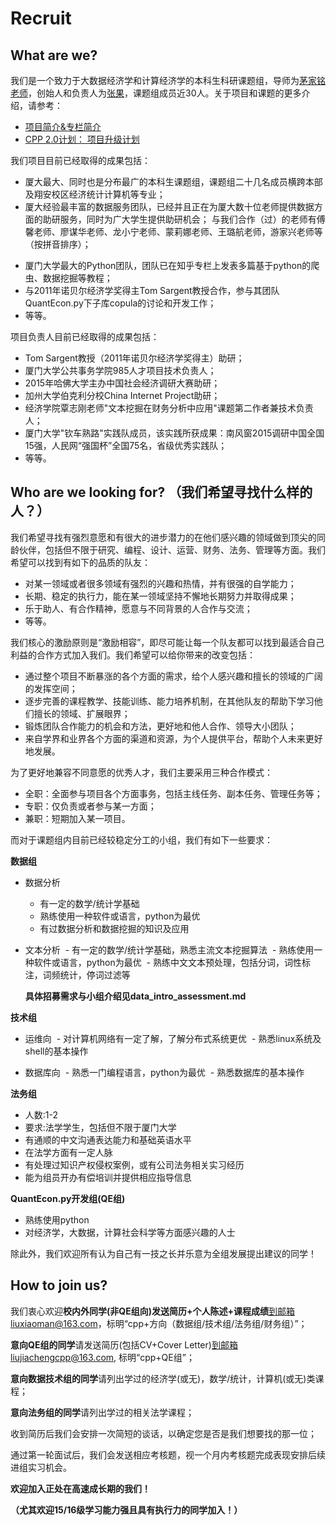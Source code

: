 # Recruit


## What are we?

我们是一个致力于大数据经济学和计算经济学的本科生科研课题组，导师为[茅家铭老师](http://wise.xmu.edu.cn/people/faculty/600cf256_34ab_465b_8f60_d7a15bf56934.html)，创始人和负责人为[张果](http://zhangguo.me)，课题组成员近30人。关于项目和课题的更多介绍，请参考：
- [项目简介&专栏简介](https://zhuanlan.zhihu.com/p/21331379)
- [CPP 2.0计划： 项目升级计划](https://zhuanlan.zhihu.com/p/23572506?refer=xmucpp)


我们项目目前已经取得的成果包括：
<!--审核和揣摩一下用词-->
- 厦大最大、同时也是分布最广的本科生课题组，课题组二十几名成员横跨本部及翔安校区经济统计计算机等专业；
- 厦大经验最丰富的数据服务团队，已经并且正在为厦大数十位老师提供数据方面的助研服务，同时为广大学生提供助研机会；
  与我们合作（过）的老师有傅馨老师、廖谋华老师、龙小宁老师、蒙莉娜老师、王璐航老师，游家兴老师等（按拼音排序）；
<!--@吕昕补充一下老师名单-->
- 厦门大学最大的Python团队，团队已在知乎专栏上发表多篇基于python的爬虫、数据挖掘等教程；
- 与2011年诺贝尔经济学奖得主Tom Sargent教授合作，参与其团队QuantEcon.py下子库copula的讨论和开发工作；
- 等等。



项目负责人目前已经取得的成果包括：
- Tom Sargent教授（2011年诺贝尔经济学奖得主）助研；
- 厦门大学公共事务学院985人才项目技术负责人；
- 2015年哈佛大学主办中国社会经济调研大赛助研；
- 加州大学伯克利分校China Internet Project助研；
- 经济学院覃志刚老师"文本挖掘在财务分析中应用"课题第二作者兼技术负责人；
- 厦门大学"钦车熟路"实践队成员，该实践所获成果：南风窗2015调研中国全国15强，人民网“强国杯”全国75名，省级优秀实践队；
- 等等。




## Who are we looking for? （我们希望寻找什么样的人？）

<!--We are seeking for peers who has strong willingness and great pontential of improvement to be the top in their field of interest, including research, coding, design, operation, finance, legal, management, etc. We hope to find excellent peers with quality as follows:-->

我们希望寻找有强烈意愿和有很大的进步潜力的在他们感兴趣的领域做到顶尖的同龄伙伴，包括但不限于研究、编程、设计、运营、财务、法务、管理等方面。我们希望可以找到有如下的品质的队友：

- 对某一领域或者很多领域有强烈的兴趣和热情，并有很强的自学能力；
- 长期、稳定的执行力，能在某一领域坚持不懈地长期努力并取得成果；
- 乐于助人、有合作精神，愿意与不同背景的人合作与交流；
- 等等。


我们核心的激励原则是“激励相容”，即尽可能让每一个队友都可以找到最适合自己利益的合作方式加入我们。我们希望可以给你带来的改变包括：

- 通过整个项目不断暴涨的各个方面的需求，给个人感兴趣和擅长的领域的广阔的发挥空间；
- 逐步完善的课程教学、技能训练、能力培养机制，在其他队友的帮助下学习他们擅长的领域、扩展眼界；
- 锻炼团队合作能力的机会和方法，更好地和他人合作、领导大小团队；
- 来自学界和业界各个方面的渠道和资源，为个人提供平台，帮助个人未来更好地发展。


为了更好地兼容不同意愿的优秀人才，我们主要采用三种合作模式：

- 全职：全面参与项目各个方面事务，包括主线任务、副本任务、管理任务等；
- 专职：仅负责或者参与某一方面；
- 兼职：短期加入某一项目。

而对于课题组内目前已经较稳定分工的小组，我们有如下一些要求：

**数据组**

- 数据分析
  - 有一定的数学/统计学基础
  - 熟练使用一种软件或语言，python为最优
  - 有过数据分析和数据挖掘的知识及应用
  
- 文本分析
  - 有一定的数学/统计学基础，熟悉主流文本挖掘算法
  - 熟练使用一种软件或语言，python为最优
  - 熟练中文文本预处理，包括分词，词性标注，词频统计，停词过滤等

  **具体招募需求与小组介绍见data_intro_assessment.md**
  
  
**技术组**

- 运维向
  - 对计算机网络有一定了解，了解分布式系统更优
  - 熟悉linux系统及shell的基本操作
  
- 数据库向
  - 熟悉一门编程语言，python为最优
  - 熟悉数据库的基本操作


**法务组**

- 人数:1-2
- 要求:法学学生，包括但不限于厦门大学
- 有通顺的中文沟通表达能力和基础英语水平
- 在法学方面有一定人脉
- 有处理过知识产权侵权案例，或有公司法务相关实习经历
- 能为组员开办有偿培训并提供相应指导信息




**QuantEcon.py开发组(QE组)**

- 熟练使用python
- 对经济学，大数据，计算社会科学等方面感兴趣的人士

除此外，我们欢迎所有认为自己有一技之长并乐意为全组发展提出建议的同学！


## How to join us?

我们衷心欢迎**校内外同学(非QE组向)**发送**简历+个人陈述+课程成绩**到邮箱liuxiaoman@163.com，标明“cpp+方向（数据组/技术组/法务组/财务组）”；

**意向QE组的同学**请发送简历(包括CV+Cover Letter)到邮箱liujiachengcpp@163.com, 标明“cpp+QE组”；

**意向数据技术组的同学**请列出学过的经济学(或无)，数学/统计，计算机(或无)类课程；

**意向法务组的同学**请列出学过的相关法学课程；

收到简历后我们会安排一次简短的谈话，以确定您是否是我们想要找的那一位；

通过第一轮面试后，我们会发送相应考核题，视一个月内考核题完成表现安排后续进组实习机会。

**欢迎加入正处在高速成长期的我们！**

**（尤其欢迎15/16级学习能力强且具有执行力的同学加入！）**

